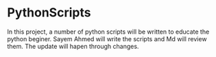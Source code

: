 # PythonScripts
In this project, a number of python scripts will be written to educate the python beginer.
Sayem Ahmed will write the scripts and Md will review them.
The update will hapen through changes.
